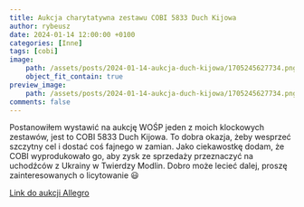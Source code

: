 ```yaml
---
title: Aukcja charytatywna zestawu COBI 5833 Duch Kijowa
author: rybeusz
date: 2024-01-14 12:00:00 +0100
categories: [Inne]
tags: [cobi]
image:
    path: /assets/posts/2024-01-14-aukcja-duch-kijowa/1705245627734.png
    object_fit_contain: true
preview_image:
    path: /assets/posts/2024-01-14-aukcja-duch-kijowa/1705245627734.png
comments: false
---
```

Postanowiłem wystawić na aukcję WOŚP jeden z moich klockowych zestawów, jest to COBI 5833 Duch Kijowa.
To dobra okazja, żeby wesprzeć szczytny cel i dostać coś fajnego w zamian.
Jako ciekawostkę dodam, że COBI wyprodukowało go, aby zysk ze sprzedaży przeznaczyć na uchodźców z Ukrainy w Twierdzy Modlin. Dobro może lecieć dalej, proszę zainteresowanych o licytowanie 😃

[Link do aukcji Allegro](https://allegro.pl/oferta/limitowany-zestaw-cobi-5833-mig-29-duch-kijowa-15039720211)
